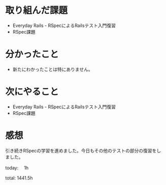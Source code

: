 #  取り組んだ課題
- Everyday Rails - RSpecによるRailsテスト入門復習
- RSpec課題


# 分かったこと
- 新たにわかったことは特にありません。
  
# 次にやること
- Everyday Rails - RSpecによるRailsテスト入門復習
- RSpec課題


# 感想
引き続きRSpecの学習を進めました。今日もその他のテストの部分の復習をしました。


today: 　1h

total: 1441.5h
